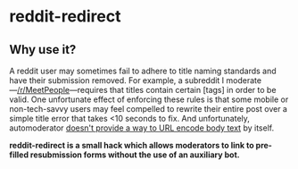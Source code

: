 # reddit-redirect

## Why use it?

A reddit user may sometimes fail to adhere to title naming standards and have their submission removed. For example, a subreddit I moderate—[/r/MeetPeople](https://www.reddit.com/r/MeetPeople)—requires that titles contain certain \[tags] in order to be valid. One unfortunate effect of enforcing these rules is that some mobile or non-tech-savvy users may feel compelled to rewrite their entire post over a simple title error that takes <10 seconds to fix. And unfortunately, automoderator [doesn't provide a way to URL encode body text](https://www.reddit.com/r/AutoModerator/comments/3pc6pn/is_a_way_to_provide_a_resubmit_link_to_users_whos/) by itself. 

**reddit-redirect is a small hack which allows moderators to link to pre-filled resubmission forms without the use of an auxiliary bot.** 

